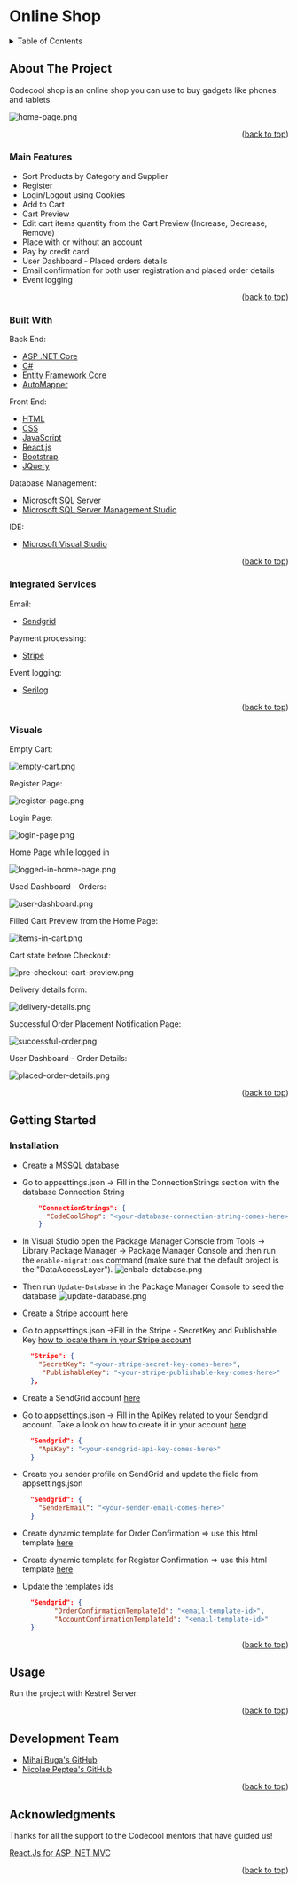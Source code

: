 
<div id="top"></div>

# Online Shop

<!-- TABLE OF CONTENTS -->
<details>
  <summary>Table of Contents</summary>
  <ol>
    <li>
      <a href="#about-the-project">About The Project</a>
      <ul>
        <li><a href="#main-features">Main Features</a></li>
        <li><a href="#integrated-services">Integrated Services</a></li>
        <li><a href="#built-with">Built With</a></li>
        <li><a href="#visuals">Visuals</a></li>
      </ul>
    </li>
    <li>
      <a href="#getting-started">Getting Started</a>
      <ul>
        <li><a href="#installation">Installation</a></li>
      </ul>
    </li>
    <li><a href="#usage">Usage</a></li>
    <li><a href="#development-team">Development Team</a></li>
    <li><a href="#acknowledgments">Acknowledgments</a></li>
  </ol>
</details>



<!-- ABOUT THE PROJECT -->
## About The Project

Codecool shop is an online shop you can use to buy gadgets like phones and tablets

![home-page.png][home-page]


<p align="right">(<a href="#top">back to top</a>)</p>


### Main Features

- Sort Products by Category and Supplier
- Register
- Login/Logout using Cookies
- Add to Cart
- Cart Preview
- Edit cart items quantity from the Cart Preview (Increase, Decrease, Remove)
- Place with or without an account
- Pay by credit card
- User Dashboard - Placed orders details
- Email confirmation for both user registration and placed order details
- Event logging

<p align="right">(<a href="#top">back to top</a>)</p>

### Built With

Back End:
* [ASP .NET Core][asp-net-core]
* [C#][c#]
* [Entity Framework Core][ef-core]
* [AutoMapper][auto-mapper]

Front End:
* [HTML][html]
* [CSS][css]
* [JavaScript][js]
* [React.js][react]
* [Bootstrap][bootstrap]
* [JQuery][jquery]

Database Management:
* [Microsoft SQL Server][msql-server]
* [Microsoft SQL Server Management Studio][ssms]

IDE:
* [Microsoft Visual Studio][visual-studio]

<p align="right">(<a href="#top">back to top</a>)</p>


### Integrated Services

Email:
* [Sendgrid][sendgrid]

Payment processing:
* [Stripe][stripe]

Event logging:
* [Serilog][serilog]

<p align="right">(<a href="#top">back to top</a>)</p>

### Visuals

Empty Cart:

![empty-cart.png][empty-cart]

Register Page:

![register-page.png][register-page]

Login Page:

![login-page.png][login-page]

Home Page while logged in

![logged-in-home-page.png][logged-in-home-page]

Used Dashboard - Orders:

![user-dashboard.png][user-dashboard]

Filled Cart Preview from the Home Page:

![items-in-cart.png][items-in-cart]

Cart state before Checkout:

![pre-checkout-cart-preview.png][pre-checkout-cart-preview]

Delivery details form:

![delivery-details.png][delivery-details]

Successful Order Placement Notification Page:

![successful-order.png][successful-order]

User Dashboard - Order Details:

![placed-order-details.png][placed-order-details]

<p align="right">(<a href="#top">back to top</a>)</p>


<!-- GETTING STARTED -->
## Getting Started

### Installation

-  Create a MSSQL database
- Go to appsettings.json -> Fill in the ConnectionStrings section with the database Connection String

  ```json
      "ConnectionStrings": {
        "CodeCoolShop": "<your-database-connection-string-comes-here>",
      }
  ```
- In Visual Studio open the Package Manager Console from Tools → Library Package Manager → Package Manager Console and then run the `enable-migrations` command (make sure that the default project is the "DataAccessLayer").
![enbale-database.png][enable-database]
- Then run `Update-Database` in the Package Manager Console to seed the database
![update-database.png][update-database]

- Create a Stripe account [here][registerStripe]
- Go to appsettings.json ->Fill in the Stripe - SecretKey and Publishable Key [how to locate them in your Stripe account][stripeKey]
    ```json
      "Stripe": {
        "SecretKey": "<your-stripe-secret-key-comes-here>",
         "PublishableKey": "<your-stripe-publishable-key-comes-here>"
      },
    ```
- Create a SendGrid account [here](https://signup.sendgrid.com/)
- Go to appsettings.json -> Fill in the ApiKey related to your Sendgrid account. Take a look on how to create it in your account [here][sendgrid-key]
	```json
      "Sendgrid": {
        "ApiKey": "<your-sendgrid-api-key-comes-here>"
      }
	```
- Create you sender profile on SendGrid and update the field from appsettings.json
	```json
      "Sendgrid": {
        "SenderEmail": "<your-sender-email-comes-here>"
      }
	```
- Create dynamic template for Order Confirmation => use this html template [here][order-email]
-  Create dynamic template for Register Confirmation => use this html template [here][registration-email]
- Update the templates ids
	```json
      "Sendgrid": {
            "OrderConfirmationTemplateId": "<email-template-id>",
		    "AccountConfirmationTemplateId": "<email-template-id>"
      }
	```

<p align="right">(<a href="#top">back to top</a>)</p>



<!-- USAGE EXAMPLES -->
## Usage

Run the project with Kestrel Server.

<p align="right">(<a href="#top">back to top</a>)</p>


## Development Team

* [Mihai Buga's GitHub][mihai-buga]
* [Nicolae Peptea's GitHub][nicolae-peptea]

<p align="right">(<a href="#top">back to top</a>)</p>

<!-- ACKNOWLEDGMENTS -->
## Acknowledgments

Thanks for all the support to the Codecool mentors that have guided us!

[React.Js for ASP .NET MVC][react-net]

<p align="right">(<a href="#top">back to top</a>)</p>



<!-- MARKDOWN LINKS & IMAGES -->
[contributors-shield]: https://img.shields.io/github/contributors/othneildrew/Best-README-Template.svg?style=for-the-badge
[contributors-url]: https://github.com/mihaibuga/online-shop/graphs/contributors
[linkedin-shield]: https://img.shields.io/badge/-LinkedIn-black.svg?style=for-the-badge&logo=linkedin&colorB=555
[linkedin-url]: https://www.linkedin.com/in/mihai-buga

[asp-net-core]: https://dotnet.microsoft.com/en-us/learn/aspnet/what-is-aspnet-core
[ef-core]: https://docs.microsoft.com/en-us/ef/core/
[auto-mapper]: https://automapper.org/
[c#]: https://docs.microsoft.com/en-us/dotnet/csharp/
[html]: https://html.com/
[css]: https://www.w3.org/Style/CSS/Overview.en.html
[js]: https://www.javascript.com/
[react]: https://reactjs.org/
[react-net]: https://reactjs.net/
[bootstrap]: https://getbootstrap.com
[jquery]: https://jquery.com
[msql-server]: https://www.microsoft.com/en-us/sql-server/sql-server-2019
[ssms]: https://docs.microsoft.com/en-us/sql/ssms/download-sql-server-management-studio-ssms?view=sql-server-ver15
[visual-studio]: https://visualstudio.microsoft.com/

[mihai-buga]: https://github.com/mihaibuga
[nicolae-peptea]: https://github.com/Nicolae-Peptea

[sendgrid]: https://sendgrid.com/
[sendgrid-key]: https://docs.sendgrid.com/ui/account-and-settings/api-keys#managing-api-keys
[order-email]: https://res.cloudinary.com/dqwtm9fw1/raw/upload/v1642501179/CodeCoolShop/email-confirmation_tsqcmw.html
[registration-email]: https://res.cloudinary.com/dqwtm9fw1/raw/upload/v1642501179/CodeCoolShop/email-confirmation_tsqcmw.html

[stripe]: https://stripe.com/

[stripeKey]: https://support.stripe.com/questions/locate-api-keys-in-the-dashboard#:~:text=Locate%20API%20keys%20in%20the%20Dashboard%20%3A%20Stripe%3A%20Help%20%26%20Support&text=Users%20with%20Administrator%20permissions%20can,and%20clicking%20on%20API%20Keys
[registerStripe]: https://dashboard.stripe.com/register

[serilog]: https://serilog.net/

[home-page]: https://res.cloudinary.com/dqwtm9fw1/image/upload/v1642429634/CodeCoolShop/home-page_hh7jfv.png
[empty-cart]: https://res.cloudinary.com/dqwtm9fw1/image/upload/v1642429623/CodeCoolShop/empty-cart_mjprbo.png
[register-page]: https://res.cloudinary.com/dqwtm9fw1/image/upload/v1642429634/CodeCoolShop/register-page_mmukdc.png
[login-page]: https://res.cloudinary.com/dqwtm9fw1/image/upload/v1642429633/CodeCoolShop/login-page_txknrt.png
[logged-in-home-page]: https://res.cloudinary.com/dqwtm9fw1/image/upload/v1642429634/CodeCoolShop/logged-in-home-page_xdem86.png
[user-dashboard]: https://res.cloudinary.com/dqwtm9fw1/image/upload/v1642429633/CodeCoolShop/user-dashboard_ulsy8e.png
[items-in-cart]: https://res.cloudinary.com/dqwtm9fw1/image/upload/v1642429634/CodeCoolShop/items-in-cart_ggelhm.png
[pre-checkout-cart-preview]: https://res.cloudinary.com/dqwtm9fw1/image/upload/v1642429633/CodeCoolShop/pre-checkout-cart-preview_zwezdv.png
[delivery-details]: https://res.cloudinary.com/dqwtm9fw1/image/upload/v1642429612/CodeCoolShop/delivery-details_mqbys6.png
[successful-order]: https://res.cloudinary.com/dqwtm9fw1/image/upload/v1642429634/CodeCoolShop/successful-order_ycmwbf.png
[placed-order-details]: https://res.cloudinary.com/dqwtm9fw1/image/upload/v1642429633/CodeCoolShop/placed-order-details_rm8xz0.png
[update-database]:
https://res.cloudinary.com/dqwtm9fw1/image/upload/v1642434570/CodeCoolShop/update_database_txm84b.png
[enable-database]:
https://res.cloudinary.com/dqwtm9fw1/image/upload/v1642434563/CodeCoolShop/enable-migrations_g6ep9i.png
